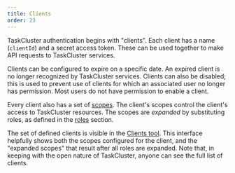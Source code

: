 ```yaml
---
title: Clients
order: 23
---
```


TaskCluster authentication begins with "clients". Each client has a name
(`clientId`) and a secret access token. These can be used together to make API
requests to TaskCluster services.

Clients can be configured to expire on a specific date. An expired client is
no longer recognized by TaskCluster services. Clients can also be disabled;
this is used to prevent use of clients for which an associated user no longer
has permission. Most users do not have permission to enable a client.

Every client also has a set of [scopes](scopes). The client's scopes
control the client's access to TaskCluster resources. The scopes are
*expanded* by substituting roles, as defined in the [roles](roles) section.

The set of defined clients is visible in the [Clients
tool](http://tools.taskcluster.net/auth/clients/). This interface helpfully
shows both the scopes configured for the client, and the "expanded scopes" that
result after all roles are expanded. Note that, in keeping with the open
nature of TaskCluster, anyone can see the full list of clients.
